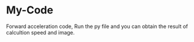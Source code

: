 # My-Code
Forward acceleration code,
Run the py file and you can obtain the result of calcultion speed and image.
